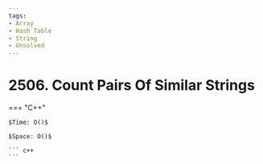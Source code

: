 ```yaml
---
tags:
- Array
- Hash Table
- String
- Unsolved
---
```



# 2506. Count Pairs Of Similar Strings

=== "C++"

    $Time: O()$

    $Space: O()$

    ``` c++
    ```